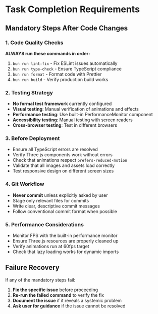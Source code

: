 # Task Completion Requirements

## Mandatory Steps After Code Changes

### 1. Code Quality Checks
**ALWAYS run these commands in order:**
1. `bun run lint:fix` - Fix ESLint issues automatically
2. `bun run type-check` - Ensure TypeScript compliance
3. `bun run format` - Format code with Prettier
4. `bun run build` - Verify production build works

### 2. Testing Strategy
- **No formal test framework** currently configured
- **Visual testing**: Manual verification of animations and effects
- **Performance testing**: Use built-in PerformanceMonitor component
- **Accessibility testing**: Manual testing with screen readers
- **Cross-browser testing**: Test in different browsers

### 3. Before Deployment
- Ensure all TypeScript errors are resolved
- Verify Three.js components work without errors
- Check that animations respect `prefers-reduced-motion`
- Validate that all images and assets load correctly
- Test responsive design on different screen sizes

### 4. Git Workflow
- **Never commit** unless explicitly asked by user
- Stage only relevant files for commits
- Write clear, descriptive commit messages
- Follow conventional commit format when possible

### 5. Performance Considerations
- Monitor FPS with the built-in performance monitor
- Ensure Three.js resources are properly cleaned up
- Verify animations run at 60fps target
- Check that lazy loading works for dynamic imports

## Failure Recovery
If any of the mandatory steps fail:
1. **Fix the specific issue** before proceeding
2. **Re-run the failed command** to verify the fix
3. **Document the issue** if it reveals a systemic problem
4. **Ask user for guidance** if the issue cannot be resolved